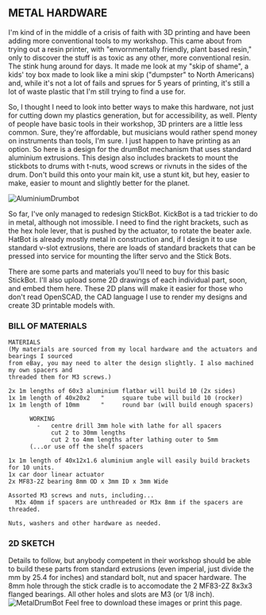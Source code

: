 ## METAL HARDWARE
I'm kind of in the middle of a crisis of faith with 3D printing and have been adding more conventional tools to my workshop. This came about from trying out a resin printer, with "envornmentally friendly, plant based resin," only to discover the stuff is as toxic as any other, more conventional resin. The stink hung around for days. It made me look at my "skip of shame", a kids' toy box made to look like a mini skip ("dumpster" to North Americans) and, while it's not a lot of fails and sprues for 5 years of printing, it's still a lot of waste plastic that I'm still trying to find a use for. 

So, I thought I need to look into better ways to make this hardware, not just for cutting down my plastics generation, but for accessibility, as well. Plenty of people have basic tools in their workshop, 3D printers are a little less common. Sure, they're affordable, but musicians would rather spend money on instruments than tools, I'm sure. I just happen to have printing as an option. So here is a design for the drumBot mechanism that uses standard aluminium extrusions. This design also includes brackets to mount the stickbots to drums with t-nuts, wood screws or rivnuts in the sides of the drum. Don't build this onto your main kit, use a stunt kit, but hey, easier to make, easier to mount and slightly better for the planet.

![AluminiumDrumbot](https://github.com/crunchysteve/Wristy-Bot/assets/46626696/fd0eea31-9f6e-4f39-96f4-f761d27349f3)

So far, I've only managed to redesign StickBot. KickBot is a tad trickier to do in metal, although not imossible. I need to find the right brackets, such as the hex hole lever, that is pushed by the actuator, to rotate the beater axle. HatBot is already mostly metal in construction and, if I design it to use standard v-slot extrusions, there are loads of standard brackets that can be pressed into service for mounting the lifter servo and the Stick Bots.

There are some parts and materials you'll need to buy for this basic StickBot. I'll also upload some 2D drawings of each individual part, soon, and embed them here. These 2D plans will make it easier for those who don't read OpenSCAD, the CAD language I use to render my designs and create 3D printable models with.

### BILL OF MATERIALS
``` Text
MATERIALS
(My materials are sourced from my local hardware and the actuators and bearings I sourced
from eBay, you may need to alter the design slightly. I also machined my own spacers and
threaded them for M3 screws.)

2x 1m lengths of 60x3 aluminium flatbar will build 10 (2x sides)
1x 1m length of 40x20x2   "     square tube will build 10 (rocker)
1x 1m length of 10mm      "     round bar (will build enough spacers)

      WORKING
        -   centre drill 3mm hole with lathe for all spacers
            cut 2 to 30mm lengths
            cut 2 to 4mm lengths after lathing outer to 5mm
      (...or use off the shelf spacers

1x 1m length of 40x12x1.6 aluminium angle will easily build brackets for 10 units.
1x car door linear actuator
2x MF83-2Z bearing 8mm OD x 3mm ID x 3mm Wide

Assorted M3 screws and nuts, including...
  M3x 40mm if spacers are unthreaded or M3x 8mm if the spacers are threaded.

Nuts, washers and other hardware as needed.
```
### 2D SKETCH
Details to follow, but anybody competent in their workshop should be able to build these parts from standard extrusions (even imperial, just divide the mm by 25.4 for inches) and standard bolt, nut and spacer hardware. The 8mm hole through the stick cradle is to accomodate the 2 MF83-2Z 8x3x3 flanged bearings. All other holes and slots are M3 (or 1/8 inch).
![MetalDrumBot](https://github.com/crunchysteve/Wristy-Bot/assets/46626696/8ccdbc0e-f4a1-462d-8ab4-e7f17e4e6e5f)
Feel free to download these images or print this page.
